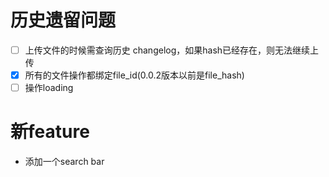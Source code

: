 # 历史遗留问题

- [ ] 上传文件的时候需查询历史 changelog，如果hash已经存在，则无法继续上传
- [x] 所有的文件操作都绑定file_id(0.0.2版本以前是file_hash)
- [ ] 操作loading

# 新feature

* 添加一个search bar